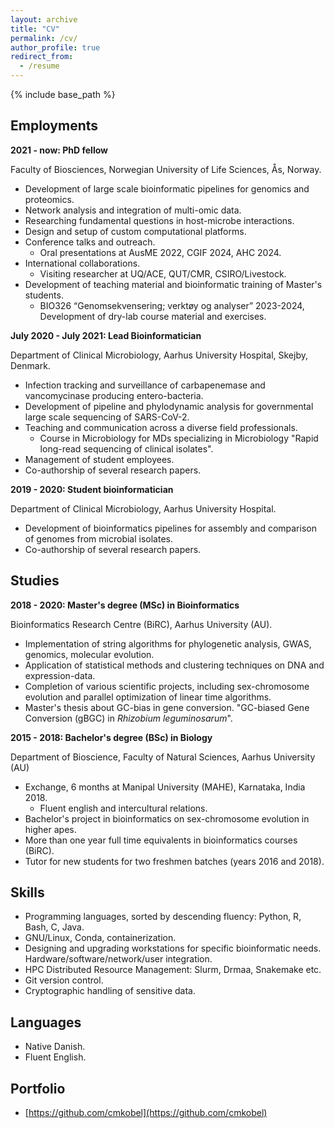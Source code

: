 ```yaml
---
layout: archive
title: "CV"
permalink: /cv/
author_profile: true
redirect_from:
  - /resume
---
```


{% include base_path %}


## Employments

**2021 - now: PhD fellow**

Faculty of Biosciences, Norwegian University of Life Sciences, Ås, Norway.

  - Development of large scale bioinformatic pipelines for genomics and proteomics.
  - Network analysis and integration of multi-omic data.
  - Researching fundamental questions in host-microbe interactions.
  - Design and setup of custom computational platforms.
  - Conference talks and outreach.
    - Oral presentations at AusME 2022, CGIF 2024, AHC 2024.
  - International collaborations.
    - Visiting researcher at UQ/ACE, QUT/CMR, CSIRO/Livestock.
  - Development of teaching material and bioinformatic training of Master's students.
    - BIO326 “Genomsekvensering; verktøy og analyser” 2023-2024, Development of dry-lab course material and exercises. 


**July 2020 - July 2021: Lead Bioinformatician**

Department of Clinical Microbiology, Aarhus University Hospital, Skejby, Denmark.

  - Infection tracking and surveillance of carbapenemase and vancomycinase producing entero-bacteria.
  - Development of pipeline and phylodynamic analysis for governmental large scale sequencing of SARS-CoV-2.
  - Teaching and communication across a diverse field professionals.
    - Course in Microbiology for MDs specializing in Microbiology "Rapid long-read sequencing of clinical isolates".
  - Management of student employees.
  - Co-authorship of several research papers.

**2019 - 2020: Student bioinformatician**

Department of Clinical Microbiology, Aarhus University Hospital.

  - Development of bioinformatics pipelines for assembly and comparison of genomes from microbial isolates.
  - Co-authorship of several research papers.

## Studies

**2018 - 2020: Master's degree (MSc) in Bioinformatics**

Bioinformatics Research Centre (BiRC), Aarhus University (AU).

  - Implementation of string algorithms for phylogenetic analysis, GWAS, genomics, molecular evolution.
  - Application of statistical methods and clustering techniques on DNA and expression-data.
  - Completion of various scientific projects, including sex-chromosome evolution and parallel optimization of linear time algorithms.
  - Master's thesis about GC-bias in gene conversion. "GC-biased Gene Conversion (gBGC) in *Rhizobium leguminosarum*".

  

**2015 - 2018: Bachelor's degree (BSc) in Biology**

Department of Bioscience, Faculty of Natural Sciences, Aarhus University (AU)

  - Exchange, 6 months at Manipal University (MAHE), Karnataka, India 2018.
    - Fluent english and intercultural relations.
  - Bachelor's project in bioinformatics on sex-chromosome evolution in higher apes.
  - More than one year full time equivalents in bioinformatics courses (BiRC). 
  - Tutor for new students for two freshmen batches (years 2016 and 2018).


## Skills

  - Programming languages, sorted by descending fluency: Python, R, Bash, C, Java.
  - GNU/Linux, Conda, containerization.
  - Designing and upgrading workstations for specific bioinformatic needs. Hardware/software/network/user integration.
  - HPC Distributed Resource Management: Slurm, Drmaa, Snakemake etc.
  - Git version control.
  - Cryptographic handling of sensitive data.


## Languages

  - Native Danish.
  - Fluent English.

  
## Portfolio

  - [https://github.com/cmkobel](https://github.com/cmkobel)




